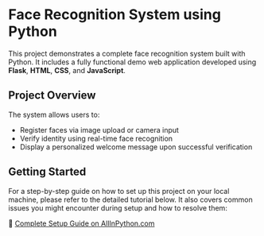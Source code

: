 # Face Recognition System using Python

This project demonstrates a complete face recognition system built with Python. It includes a fully functional demo web application developed using **Flask**, **HTML**, **CSS**, and **JavaScript**.

## Project Overview

The system allows users to:
- Register faces via image upload or camera input
- Verify identity using real-time face recognition
- Display a personalized welcome message upon successful verification

## Getting Started

For a step-by-step guide on how to set up this project on your local machine, please refer to the detailed tutorial below. It also covers common issues you might encounter during setup and how to resolve them:

🔗 [Complete Setup Guide on AllInPython.com](https://allinpython.com/face-recognition-system-using-python/)
